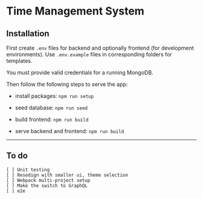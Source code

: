 # Time Management System

## Installation

First create `.env` files for backend and optionally frontend (for development environments). Use `.env.example` files in  corresponding folders for templates.

You must provide valid credentials for a running MongoDB.

Then follow the following steps to serve the app:

* install packages: `npm run setup`

* seed database: `npm run seed`

* build frontend: `npm run build`

* serve backend and frontend: `npm run build`

----

## To do
```
[ ] Unit testing
[ ] Resedign with smaller ui, theme selection
[ ] Webpack multi-project setup
[ ] Make the switch to GraphQL
[ ] e2e
```
